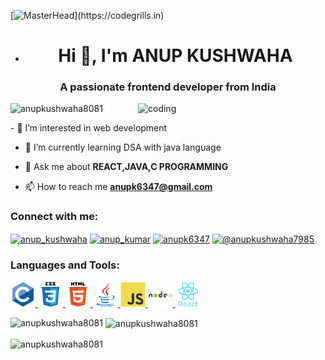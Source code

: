 [![MasterHead]([https://github.com/anupkushwaha8081/anupkushwaha8081/commit/2f0b61330cdf4111f95df833c7518d21d824a518](https://github.com/anupkushwaha8081/anupkushwaha8081/blob/2f0b61330cdf4111f95df833c7518d21d824a518/vecteezy_eye-cyber-circuit-future-technology-concept-background_8018212.jpg?raw=true))](https://codegrills.in)



- <h1 align="center">Hi 👋, I'm ANUP KUSHWAHA</h1>
<h3 align="center">A passionate frontend developer from India</h3>
<img align="right" alt="coding" width="300px" src="https://cdn.dribbble.com/users/1162077/screenshots/3848914/programmer.gif">

<p align="left"> <img src="https://komarev.com/ghpvc/?username=anupkushwaha8081&label=Profile%20views&color=0e75b6&style=flat" alt="anupkushwaha8081" /> </p>
- 👀 I’m interested in web development

- 🌱 I’m currently learning DSA with java language

- 💬 Ask me about **REACT,JAVA,C PROGRAMMING**

- 📫 How to reach me **anupk6347@gmail.com**

<h3 align="left">Connect with me:</h3>
<p align="left">
<a href="https://www.linkedin.com/feed/" target="blank"><img align="center" src="https://raw.githubusercontent.com/rahuldkjain/github-profile-readme-generator/master/src/images/icons/Social/linked-in-alt.svg" alt="anup_kushwaha" height="30" width="40" /></a>
<a href="https://fb.com/anup_kumar" target="blank"><img align="center" src="https://raw.githubusercontent.com/rahuldkjain/github-profile-readme-generator/master/src/images/icons/Social/facebook.svg" alt="anup_kumar" height="30" width="40" /></a>
<a href="https://instagram.com/anupk6347" target="blank"><img align="center" src="https://raw.githubusercontent.com/rahuldkjain/github-profile-readme-generator/master/src/images/icons/Social/instagram.svg" alt="anupk6347" height="30" width="40" /></a>
<a href="https://www.youtube.com/@anupkushwaha7985" target="blank"><img align="center" src="https://raw.githubusercontent.com/rahuldkjain/github-profile-readme-generator/master/src/images/icons/Social/youtube.svg" alt="@anupkushwaha7985" height="30" width="40" /></a>
</p>

<h3 align="left">Languages and Tools:</h3>
<p align="left"> <a href="https://www.cprogramming.com/" target="_blank" rel="noreferrer"> 
<img src="https://raw.githubusercontent.com/devicons/devicon/master/icons/c/c-original.svg" alt="c" width="40" height="40"/> </a> <a href="https://www.w3schools.com/css/" target="_blank" rel="noreferrer"> <img src="https://raw.githubusercontent.com/devicons/devicon/master/icons/css3/css3-original-wordmark.svg" alt="css3" width="40" height="40"/> </a> <a href="https://www.w3.org/html/" target="_blank" rel="noreferrer"> <img src="https://raw.githubusercontent.com/devicons/devicon/master/icons/html5/html5-original-wordmark.svg" alt="html5" width="40" height="40"/> </a> <a href="https://www.java.com" target="_blank" rel="noreferrer"> <img src="https://raw.githubusercontent.com/devicons/devicon/master/icons/java/java-original.svg" alt="java" width="40" height="40"/> </a> <a href="https://developer.mozilla.org/en-US/docs/Web/JavaScript" target="_blank" rel="noreferrer"> <img src="https://raw.githubusercontent.com/devicons/devicon/master/icons/javascript/javascript-original.svg" alt="javascript" width="40" height="40"/> </a> <a href="https://nodejs.org" target="_blank" rel="noreferrer"> <img src="https://raw.githubusercontent.com/devicons/devicon/master/icons/nodejs/nodejs-original-wordmark.svg" alt="nodejs" width="40" height="40"/> </a> <a href="https://reactjs.org/" target="_blank" rel="noreferrer"> <img src="https://raw.githubusercontent.com/devicons/devicon/master/icons/react/react-original-wordmark.svg" alt="react" width="40" height="40"/> </a> </p>

<p><img align="left" src="https://github-readme-stats.vercel.app/api/top-langs?username=anupkushwaha8081&show_icons=true&locale=en&layout=compact" alt="anupkushwaha8081" /></p>

<p>&nbsp;<img align="center" src="https://github-readme-stats.vercel.app/api?username=anupkushwaha8081&show_icons=true&locale=en" alt="anupkushwaha8081" /></p>

<p><img align="center" src="https://github-readme-streak-stats.herokuapp.com/?user=anupkushwaha8081&" alt="anupkushwaha8081" /></p>
